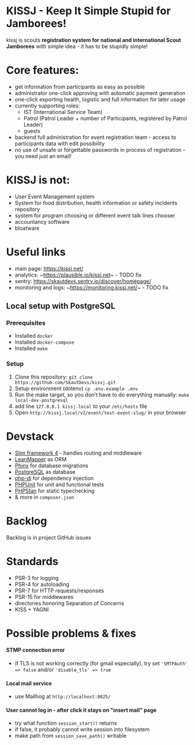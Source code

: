 # KISSJ - Keep It Simple Stupid for Jamborees!

kissj is scouts **registration system for national and international Scout Jamborees** with simple idea - it has to be stupidly simple!


# Core features: 

- get information from participants as easy as possible
- administrator one-click approving with automatic payment generation
- one-click exporting health, logistic and full information for later usage
- currently supporting roles: 
   - IST (International Service Team)
   - Patrol (Patrol Leader + number of Participants, registered by Patrol Leader)
   - guests
- backend full administration for event registration team - access to participants data with edit possibility
- no use of unsafe or forgettable passwords in process of registration - you need just an email!


# KISSJ is not: 

- User Event Management system
- System for food distribution, health information or safety incidents repository
- system for program choosing or different event talk lines chooser
- accountancy software
- bloatware

# Useful links

 - main page: https://kissj.net/
 - analytics: ~https://plausible.io/kissj.net~ - TODO fix
 - sentry: https://skautdevs.sentry.io/discover/homepage/
 - monitoring and logs: ~https://monitoring.kissj.net/~ - TODO fix

## Local setup with PostgreSQL

### Prerequisites

- Installed `docker`
- Installed `docker-compose`
- Installed `make`

### Setup

1. Clone this repository: `git clone https://github.com/SkautDevs/kissj.git`
2. Setup environment (dotenv) `cp .env.example .env`
3. Run the make target, so you don't have to do everything manually: `make local-dev-postgresql`
4. add line `127.0.0.1 kissj.local` to your `/etc/hosts` file
5. Open `http://kissj.local/v2/event/test-event-slug/` in your browser


# Devstack

- [Slim framework 4](https://www.slimframework.com/) - handles routing and middleware
- [LeanMapper](http://leanmapper.com/) as ORM
- [Phinx](https://phpunit.de/) for database migrations
- [PostgreSQL](https://www.postgresql.org/) as database
- [php-di](https://php-di.org/) for dependency injection
- [PHPUnit](https://phpunit.de/) for unit and functional tests
- [PHPStan](https://phpstan.org/) for static typechecking
- & more in `composer.json`


# Backlog

Backlog is in project GitHub issues


# Standards

- PSR-3 for logging
- PSR-4 for autoloading
- PSR-7 for HTTP requests/responses
- PSR-15 for middlewares
- directories honoring Separation of Concerns
- KISS + YAGNI


# Possible problems & fixes

#### STMP connection error

 - if TLS is not working correctly (for gmail especially), try set `'SMTPAuth' => false` and/or `'disable_tls' => true`

#### Local mail service

 - use Mailhog at `http://localhost:8025/`

#### User cannot log in - after click it stays on "insert mail" page

 - try what function `session_start()` returns
 - if false, it probably cannot write session into filesystem
 - make path from `session_save_path()` writable
